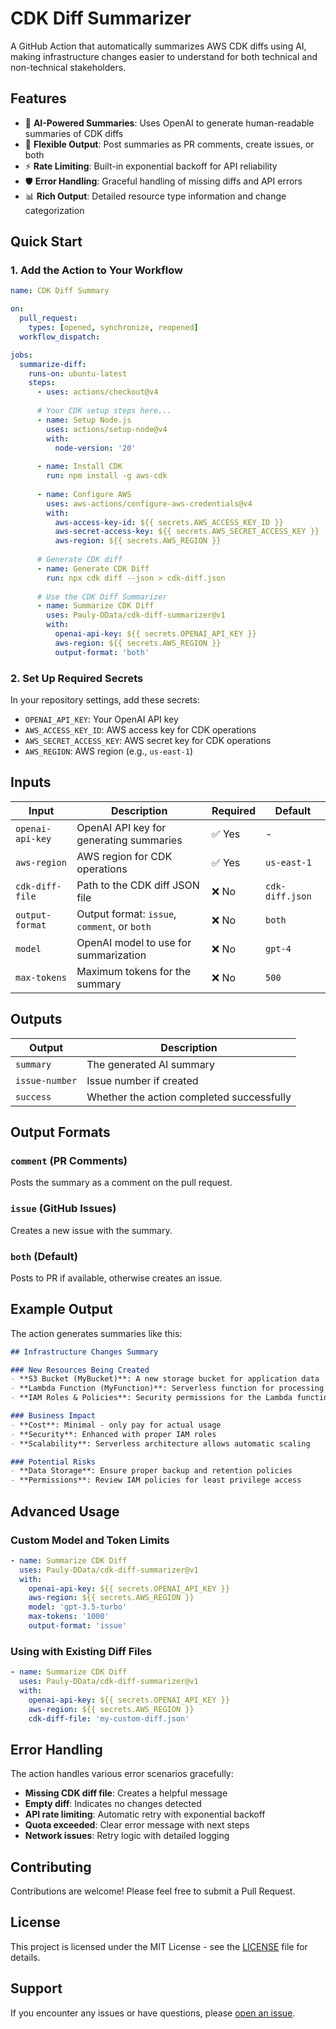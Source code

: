 # CDK Diff Summarizer

A GitHub Action that automatically summarizes AWS CDK diffs using AI, making infrastructure changes easier to understand for both technical and non-technical stakeholders.

## Features

- 🤖 **AI-Powered Summaries**: Uses OpenAI to generate human-readable summaries of CDK diffs
- 🔄 **Flexible Output**: Post summaries as PR comments, create issues, or both
- ⚡ **Rate Limiting**: Built-in exponential backoff for API reliability
- 🛡️ **Error Handling**: Graceful handling of missing diffs and API errors
- 📊 **Rich Output**: Detailed resource type information and change categorization

## Quick Start

### 1. Add the Action to Your Workflow

```yaml
name: CDK Diff Summary

on:
  pull_request:
    types: [opened, synchronize, reopened]
  workflow_dispatch:

jobs:
  summarize-diff:
    runs-on: ubuntu-latest
    steps:
      - uses: actions/checkout@v4
      
      # Your CDK setup steps here...
      - name: Setup Node.js
        uses: actions/setup-node@v4
        with:
          node-version: '20'
      
      - name: Install CDK
        run: npm install -g aws-cdk
      
      - name: Configure AWS
        uses: aws-actions/configure-aws-credentials@v4
        with:
          aws-access-key-id: ${{ secrets.AWS_ACCESS_KEY_ID }}
          aws-secret-access-key: ${{ secrets.AWS_SECRET_ACCESS_KEY }}
          aws-region: ${{ secrets.AWS_REGION }}
      
      # Generate CDK diff
      - name: Generate CDK Diff
        run: npx cdk diff --json > cdk-diff.json
      
      # Use the CDK Diff Summarizer
      - name: Summarize CDK Diff
        uses: Pauly-DData/cdk-diff-summarizer@v1
        with:
          openai-api-key: ${{ secrets.OPENAI_API_KEY }}
          aws-region: ${{ secrets.AWS_REGION }}
          output-format: 'both'
```

### 2. Set Up Required Secrets

In your repository settings, add these secrets:

- `OPENAI_API_KEY`: Your OpenAI API key
- `AWS_ACCESS_KEY_ID`: AWS access key for CDK operations
- `AWS_SECRET_ACCESS_KEY`: AWS secret key for CDK operations
- `AWS_REGION`: AWS region (e.g., `us-east-1`)

## Inputs

| Input | Description | Required | Default |
|-------|-------------|----------|---------|
| `openai-api-key` | OpenAI API key for generating summaries | ✅ Yes | - |
| `aws-region` | AWS region for CDK operations | ✅ Yes | `us-east-1` |
| `cdk-diff-file` | Path to the CDK diff JSON file | ❌ No | `cdk-diff.json` |
| `output-format` | Output format: `issue`, `comment`, or `both` | ❌ No | `both` |
| `model` | OpenAI model to use for summarization | ❌ No | `gpt-4` |
| `max-tokens` | Maximum tokens for the summary | ❌ No | `500` |

## Outputs

| Output | Description |
|--------|-------------|
| `summary` | The generated AI summary |
| `issue-number` | Issue number if created |
| `success` | Whether the action completed successfully |

## Output Formats

### `comment` (PR Comments)
Posts the summary as a comment on the pull request.

### `issue` (GitHub Issues)
Creates a new issue with the summary.

### `both` (Default)
Posts to PR if available, otherwise creates an issue.

## Example Output

The action generates summaries like this:

```markdown
## Infrastructure Changes Summary

### New Resources Being Created
- **S3 Bucket (MyBucket)**: A new storage bucket for application data
- **Lambda Function (MyFunction)**: Serverless function for processing data
- **IAM Roles & Policies**: Security permissions for the Lambda function

### Business Impact
- **Cost**: Minimal - only pay for actual usage
- **Security**: Enhanced with proper IAM roles
- **Scalability**: Serverless architecture allows automatic scaling

### Potential Risks
- **Data Storage**: Ensure proper backup and retention policies
- **Permissions**: Review IAM policies for least privilege access
```

## Advanced Usage

### Custom Model and Token Limits

```yaml
- name: Summarize CDK Diff
  uses: Pauly-DData/cdk-diff-summarizer@v1
  with:
    openai-api-key: ${{ secrets.OPENAI_API_KEY }}
    aws-region: ${{ secrets.AWS_REGION }}
    model: 'gpt-3.5-turbo'
    max-tokens: '1000'
    output-format: 'issue'
```

### Using with Existing Diff Files

```yaml
- name: Summarize CDK Diff
  uses: Pauly-DData/cdk-diff-summarizer@v1
  with:
    openai-api-key: ${{ secrets.OPENAI_API_KEY }}
    aws-region: ${{ secrets.AWS_REGION }}
    cdk-diff-file: 'my-custom-diff.json'
```

## Error Handling

The action handles various error scenarios gracefully:

- **Missing CDK diff file**: Creates a helpful message
- **Empty diff**: Indicates no changes detected
- **API rate limiting**: Automatic retry with exponential backoff
- **Quota exceeded**: Clear error message with next steps
- **Network issues**: Retry logic with detailed logging

## Contributing

Contributions are welcome! Please feel free to submit a Pull Request.

## License

This project is licensed under the MIT License - see the [LICENSE](LICENSE) file for details.

## Support

If you encounter any issues or have questions, please [open an issue](https://github.com/Pauly-DData/cdk-diff-summarizer/issues). 
